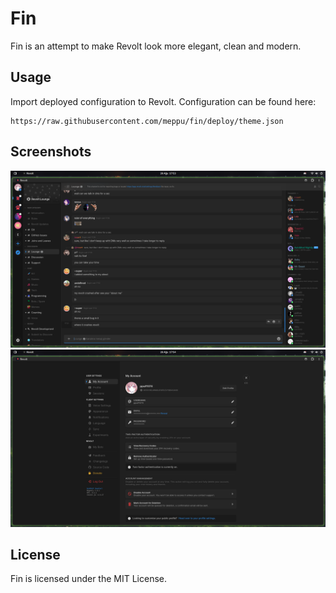 # Fin

Fin is an attempt to make Revolt look more elegant, clean and modern.

## Usage

Import deployed configuration to Revolt. Configuration can be found here:

```
https://raw.githubusercontent.com/meppu/fin/deploy/theme.json
```

## Screenshots

![chat](.github/assets/chat.png)
![settings](.github/assets/settings.png)

## License

Fin is licensed under the MIT License.
